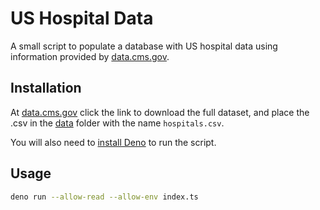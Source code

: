 # US Hospital Data

A small script to populate a database with US hospital data using information provided by [data.cms.gov](https://data.cms.gov/provider-data/dataset/xubh-q36u).

## Installation

At [data.cms.gov](https://data.cms.gov/provider-data/dataset/xubh-q36u) click the link to download the full dataset, and place the .csv in the [data](./data) folder with the name `hospitals.csv`.

You will also need to [install Deno](https://docs.deno.com/runtime/manual/getting_started/installation) to run the script.

## Usage

```bash
deno run --allow-read --allow-env index.ts
```

